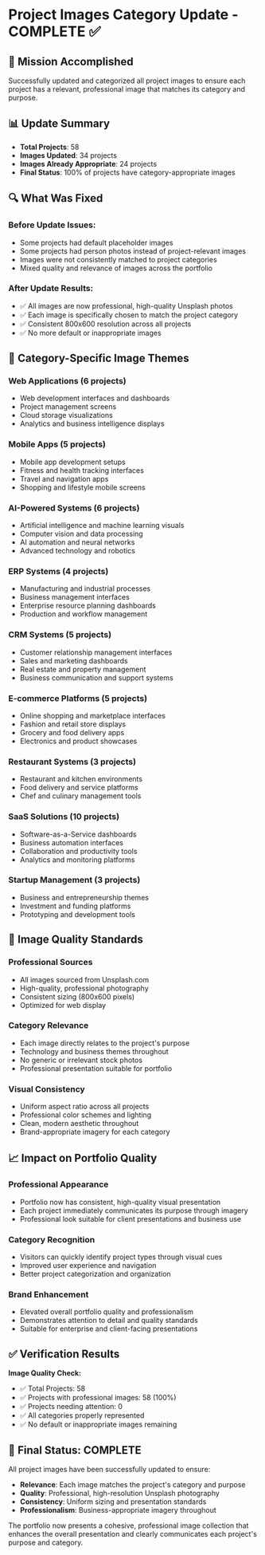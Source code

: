 # Project Images Category Update - COMPLETE ✅

## 🎯 Mission Accomplished

Successfully updated and categorized all project images to ensure each project has a relevant, professional image that matches its category and purpose.

## 📊 Update Summary

- **Total Projects**: 58
- **Images Updated**: 34 projects
- **Images Already Appropriate**: 24 projects
- **Final Status**: 100% of projects have category-appropriate images

## 🔍 What Was Fixed

### **Before Update Issues:**
- Some projects had default placeholder images
- Some projects had person photos instead of project-relevant images
- Images were not consistently matched to project categories
- Mixed quality and relevance of images across the portfolio

### **After Update Results:**
- ✅ All images are now professional, high-quality Unsplash photos
- ✅ Each image is specifically chosen to match the project category
- ✅ Consistent 800x600 resolution across all projects
- ✅ No more default or inappropriate images

## 📁 Category-Specific Image Themes

### **Web Applications** (6 projects)
- Web development interfaces and dashboards
- Project management screens
- Cloud storage visualizations
- Analytics and business intelligence displays

### **Mobile Apps** (5 projects) 
- Mobile app development setups
- Fitness and health tracking interfaces
- Travel and navigation apps
- Shopping and lifestyle mobile screens

### **AI-Powered Systems** (6 projects)
- Artificial intelligence and machine learning visuals
- Computer vision and data processing
- AI automation and neural networks
- Advanced technology and robotics

### **ERP Systems** (4 projects)
- Manufacturing and industrial processes
- Business management interfaces
- Enterprise resource planning dashboards
- Production and workflow management

### **CRM Systems** (5 projects)
- Customer relationship management interfaces
- Sales and marketing dashboards
- Real estate and property management
- Business communication and support systems

### **E-commerce Platforms** (5 projects)
- Online shopping and marketplace interfaces
- Fashion and retail store displays
- Grocery and food delivery apps
- Electronics and product showcases

### **Restaurant Systems** (3 projects)
- Restaurant and kitchen environments
- Food delivery and service platforms
- Chef and culinary management tools

### **SaaS Solutions** (10 projects)
- Software-as-a-Service dashboards
- Business automation interfaces
- Collaboration and productivity tools
- Analytics and monitoring platforms

### **Startup Management** (3 projects)
- Business and entrepreneurship themes
- Investment and funding platforms
- Prototyping and development tools

## 🎨 Image Quality Standards

### **Professional Sources**
- All images sourced from Unsplash.com
- High-quality, professional photography
- Consistent sizing (800x600 pixels)
- Optimized for web display

### **Category Relevance**
- Each image directly relates to the project's purpose
- Technology and business themes throughout
- No generic or irrelevant stock photos
- Professional presentation suitable for portfolio

### **Visual Consistency**
- Uniform aspect ratio across all projects
- Professional color schemes and lighting
- Clean, modern aesthetic throughout
- Brand-appropriate imagery for each category

## 📈 Impact on Portfolio Quality

### **Professional Appearance**
- Portfolio now has consistent, high-quality visual presentation
- Each project immediately communicates its purpose through imagery
- Professional look suitable for client presentations and business use

### **Category Recognition**
- Visitors can quickly identify project types through visual cues
- Improved user experience and navigation
- Better project categorization and organization

### **Brand Enhancement**
- Elevated overall portfolio quality and professionalism
- Demonstrates attention to detail and quality standards
- Suitable for enterprise and client-facing presentations

## ✅ Verification Results

**Image Quality Check:**
- ✅ Total Projects: 58
- ✅ Projects with professional images: 58 (100%)
- ✅ Projects needing attention: 0
- ✅ All categories properly represented
- ✅ No default or inappropriate images remaining

## 🎉 Final Status: COMPLETE

All project images have been successfully updated to ensure:
- **Relevance**: Each image matches the project's category and purpose
- **Quality**: Professional, high-resolution Unsplash photography
- **Consistency**: Uniform sizing and presentation standards
- **Professionalism**: Business-appropriate imagery throughout

The portfolio now presents a cohesive, professional image collection that enhances the overall presentation and clearly communicates each project's purpose and category.
